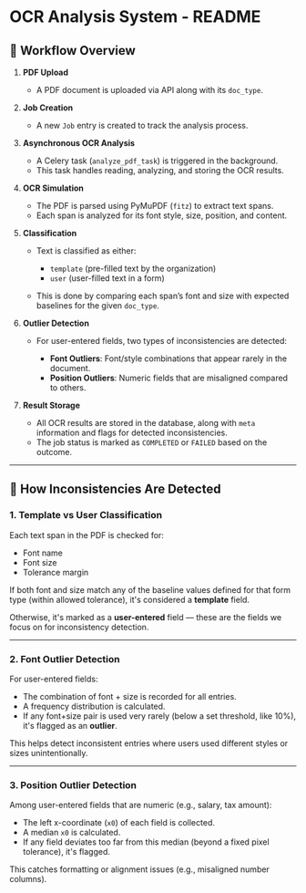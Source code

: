 # OCR Analysis System - README

## 🚀 Workflow Overview

1. **PDF Upload**

   * A PDF document is uploaded via API along with its `doc_type`.

2. **Job Creation**

   * A new `Job` entry is created to track the analysis process.

3. **Asynchronous OCR Analysis**

   * A Celery task (`analyze_pdf_task`) is triggered in the background.
   * This task handles reading, analyzing, and storing the OCR results.

4. **OCR Simulation**

   * The PDF is parsed using PyMuPDF (`fitz`) to extract text spans.
   * Each span is analyzed for its font style, size, position, and content.

5. **Classification**

   * Text is classified as either:

     * `template` (pre-filled text by the organization)
     * `user` (user-filled text in a form)
   * This is done by comparing each span’s font and size with expected baselines for the given `doc_type`.

6. **Outlier Detection**

   * For user-entered fields, two types of inconsistencies are detected:

     * **Font Outliers**: Font/style combinations that appear rarely in the document.
     * **Position Outliers**: Numeric fields that are misaligned compared to others.

7. **Result Storage**

   * All OCR results are stored in the database, along with `meta` information and flags for detected inconsistencies.
   * The job status is marked as `COMPLETED` or `FAILED` based on the outcome.

---

## 🔎 How Inconsistencies Are Detected

### 1. **Template vs User Classification**

Each text span in the PDF is checked for:

* Font name
* Font size
* Tolerance margin

If both font and size match any of the baseline values defined for that form type (within allowed tolerance), it's considered a **template** field.

Otherwise, it's marked as a **user-entered** field — these are the fields we focus on for inconsistency detection.

---

### 2. **Font Outlier Detection**

For user-entered fields:

* The combination of font + size is recorded for all entries.
* A frequency distribution is calculated.
* If any font+size pair is used very rarely (below a set threshold, like 10%), it's flagged as an **outlier**.

This helps detect inconsistent entries where users used different styles or sizes unintentionally.

---

### 3. **Position Outlier Detection**

Among user-entered fields that are numeric (e.g., salary, tax amount):

* The left x-coordinate (`x0`) of each field is collected.
* A median `x0` is calculated.
* If any field deviates too far from this median (beyond a fixed pixel tolerance), it's flagged.

This catches formatting or alignment issues (e.g., misaligned number columns).
